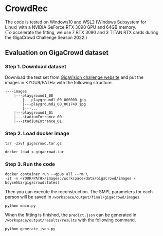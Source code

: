# CrowdRec

The code is tested on Windows10 and WSL2 (Windows Subsystem for Linux) with a NVIDIA GeForce RTX 3090 GPU and 64GB memory.<br>
(To accelerate the fitting, we use 7 RTX 3090 and 3 TITAN RTX cards during the GigaCrowd Challenge Season 2022.)

## Evaluation on GigaCrowd dataset

### Step 1. Download dataset
Download the test set from [GigaVision challenge website](https://www.gigavision.cn/track/track?nav=GigaCrowd&type=nav) and put the images in <YOUR/PATH> with the following structure.

```
----images
    |---playground1_00
        |---playground1_00_000000.jpg
        |---playground1_00_001740.jpg
        |---...
    |---playground1_01
    |---stadiumEntrance_00
    |---stadiumEntrance_01
```

### Step 2. Load docker image
```
tar -zxvf gigacrowd.tar.gz
```
```
docker load < gigacrowd.tar
```

### Step 3. Run the code
```
docker container run --gpus all --rm \
-it -v <YOUR/PATH>/images:/workspace/data/GigaCrowd/images \
boycehbz/gigacrowd:latest
```
Then you can execute the reconstruction. The SMPL parameters for each person will be saved in ```/workspace/output/final/gigacrowd/images```.
```
python main.py
```

When the fitting is finished, the ```predict.json``` can be generated in ```/workspace/output/results/results``` with the following command.
```
python generate_json.py
```
